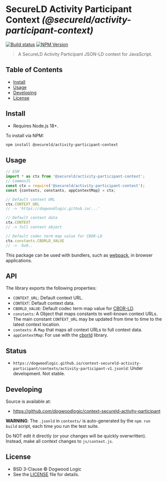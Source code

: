 # SecureLD Activity Participant Context _(@secureld/activity-participant-context)_

[![Build status](https://img.shields.io/github/actions/workflow/status/dogwoodlogic/context-secureld-activity-participant/main.yml)](https://github.com/dogwoodlogic/context-secureld-activity-participant/actions/workflow/main.yml)
[![NPM Version](https://img.shields.io/npm/v/@secureld/activity-participant-context.svg)](https://npm.im/@secureld/activity-participant-context)

> A SecureLD Activity Participant JSON-LD context for JavaScript.

## Table of Contents

- [Install](#install)
- [Usage](#usage)
- [Developing](#developing)
- [License](#license)

## Install

- Requires Node.js 18+.

To install via NPM:

```sh
npm install @secureld/activity-participant-context
```

## Usage

```js
// ESM
import * as ctx from '@secureld/activity-participant-context';
// CommonJS
const ctx = require('@secureld/activity-participant-context');
const {contexts, constants, appContextMap} = ctx;

// Default context URL
ctx.CONTEXT_URL
// -> 'https://dogwoodlogic.github.io/...'

// Default context data
ctx.CONTEXT
// -> full context object

// Default codec term map value for CBOR-LD
ctx.constants.CBORLD_VALUE
// ->  0x0..
```

This package can be used with bundlers, such as [webpack][], in browser
applications.

## API

The library exports the following properties:

- `CONTEXT_URL`: Default context URL.
- `CONTEXT`: Default context data.
- `CBORLD_VALUE`: Default codec term map value for [CBOR-LD][].
- `constants`: A Object that maps constants to well-known context URLs. The
  main constant `CONTEXT_URL` may be updated from time to time to the
  latest context location.
- `contexts`: A `Map` that maps all context URLs to full context data.
- `appContextMap`: For use with the [cborld][] library.

## Status

- `https://dogwoodlogic.github.io/context-secureld-activity-participant/contexts/activity-participant-v1.jsonld`: Under development. Not stable.

## Developing

Source is available at:
- https://github.com/dogwoodlogic/context-secureld-activity-participant

**WARNING**: The `.jsonld` in `contexts/` is auto-generated by the `npm run
build` script, each time you run the test suite.

Do NOT edit it directly (or your changes will be quickly overwritten).
Instead, make all context changes to `js/context.js`.

## License

- BSD 3-Clause © Dogwood Logic
- See the [LICENSE](./LICENSE) file for details.

[CBOR-LD]: https://digitalbazaar.github.io/cbor-ld-spec/
[cborld]: https://github.com/digitalbazaar/cborld
[webpack]: https://webpack.js.org/
